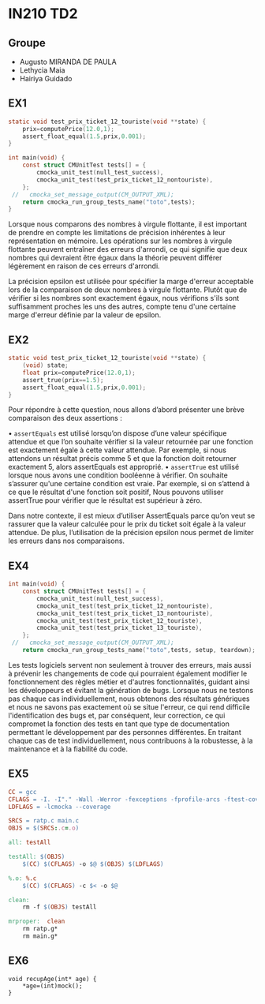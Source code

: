 # IN210 TD2

## Groupe

* Augusto MIRANDA DE PAULA
*  Lethycia Maia
*  Hairiya Guidado

## EX1

```C
static void test_prix_ticket_12_touriste(void **state) {
    prix=computePrice(12.0,1);
    assert_float_equal(1.5,prix,0.001);
}

int main(void) {
    const struct CMUnitTest tests[] = {
        cmocka_unit_test(null_test_success),
        cmocka_unit_test(test_prix_ticket_12_nontouriste),
    };
 //   cmocka_set_message_output(CM_OUTPUT_XML);
    return cmocka_run_group_tests_name("toto",tests);
}
```

Lorsque nous comparons des nombres à virgule flottante, il est important de prendre en compte les limitations de précision inhérentes à leur représentation en mémoire. Les opérations sur les nombres à virgule flottante peuvent entraîner des erreurs d'arrondi, ce qui signifie que deux nombres qui devraient être égaux dans la théorie peuvent différer légèrement en raison de ces erreurs d'arrondi.

La précision epsilon est utilisée pour spécifier la marge d'erreur acceptable lors de la comparaison de deux nombres à virgule flottante. Plutôt que de vérifier si les nombres sont exactement égaux, nous vérifions s'ils sont suffisamment proches les uns des autres, compte tenu d'une certaine marge d'erreur définie par la valeur de epsilon.

## EX2

```C
static void test_prix_ticket_12_touriste(void **state) {
    (void) state;
    float prix=computePrice(12.0,1);
    assert_true(prix==1.5);
    assert_float_equal(1.5,prix,0.001);
}
```

Pour répondre à cette question, nous allons d’abord présenter une brève comparaison des deux assertions :

•  ```assertEquals``` est utilisé lorsqu’on dispose d’une valeur spécifique attendue et que l’on souhaite  vérifier si la valeur retournée par une fonction est exactement égale à cette valeur attendue. Par exemple, si nous attendons un résultat précis comme 5 et que la fonction doit retourner exactement 5, alors assertEquals est approprié.
•  ```assertTrue``` est utilisé lorsque nous avons une condition booléenne à vérifier. On souhaite s’assurer qu'une certaine condition est vraie. Par exemple, si on s’attend à ce que le résultat d'une fonction soit positif, Nous pouvons utiliser assertTrue pour vérifier que le résultat est supérieur à zéro.

Dans notre contexte, il est mieux d’utiliser AssertEquals parce qu’on veut se rassurer que la valeur calculée pour le prix du ticket soit égale à la valeur attendue. De plus, l’utilisation de la précision epsilon nous permet de limiter les erreurs dans nos comparaisons.

## EX4


```C
int main(void) {
    const struct CMUnitTest tests[] = {
        cmocka_unit_test(null_test_success),
        cmocka_unit_test(test_prix_ticket_12_nontouriste),
        cmocka_unit_test(test_prix_ticket_13_nontouriste),
        cmocka_unit_test(test_prix_ticket_12_touriste),
        cmocka_unit_test(test_prix_ticket_13_touriste),
    };
 //   cmocka_set_message_output(CM_OUTPUT_XML);
    return cmocka_run_group_tests_name("toto",tests, setup, teardown);
```

Les tests logiciels servent non seulement à trouver des erreurs, mais aussi à prévenir les changements de code qui pourraient également modifier le fonctionnement des règles métier et d'autres fonctionnalités, guidant ainsi les développeurs et évitant la génération de bugs. Lorsque nous ne testons pas chaque cas individuellement, nous obtenons des résultats génériques et nous ne savons pas exactement où se situe l'erreur, ce qui rend difficile l'identification des bugs et, par conséquent, leur correction, ce qui compromet la fonction des tests en tant que type de documentation permettant le développement par des personnes différentes. En traitant chaque cas de test individuellement, nous contribuons à la robustesse, à la maintenance et à la fiabilité du code.


## EX5

```makefile
CC = gcc
CFLAGS = -I. -I"." -Wall -Werror -fexceptions -fprofile-arcs -ftest-coverage
LDFLAGS = -lcmocka --coverage

SRCS = ratp.c main.c
OBJS = $(SRCS:.c=.o)

all: testAll

testAll: $(OBJS)
	$(CC) $(CFLAGS) -o $@ $(OBJS) $(LDFLAGS)

%.o: %.c
	$(CC) $(CFLAGS) -c $< -o $@

clean:
	rm -f $(OBJS) testAll

mrproper:  clean
	rm ratp.g*
	rm main.g*

```

## EX6

```
void recupAge(int* age) {
    *age=(int)mock();
}
```